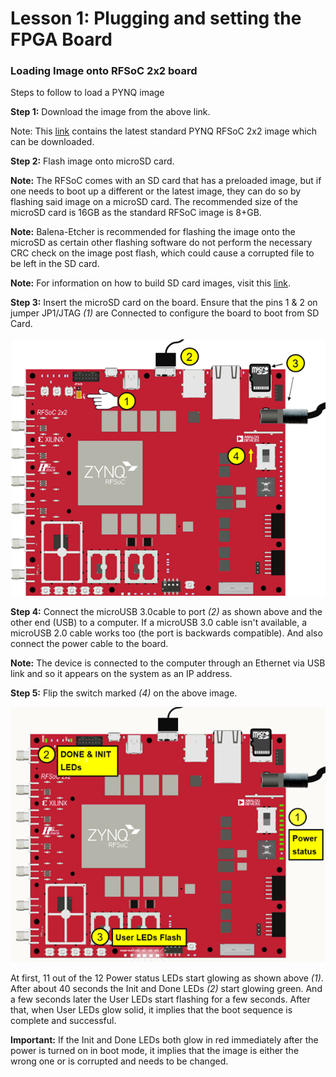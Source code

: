 # Lesson 1: Plugging and setting the FPGA Board
### Loading Image onto RFSoC 2x2 board

Steps to follow to load a PYNQ image

**Step 1:** Download the image from the above link.

Note: This [link](http://www.pynq.io/board.html) contains the latest standard PYNQ RFSoC 2x2 image which can be downloaded.

**Step 2:** Flash image onto microSD card.

**Note:** The RFSoC comes with an SD card that has a preloaded image, but if one needs to boot up a different or the latest image, they can do so by flashing said image on a microSD card. The recommended size of the microSD card is 16GB as the standard RFSoC image is 8+GB.

**Note:** Balena-Etcher is recommended for flashing the image onto the microSD as certain other flashing software do not perform the necessary CRC check on the image post flash, which could cause a corrupted file to be left in the SD card.

**Note:** For information on how to build SD card images, visit this [link](https://pynq.readthedocs.io/en/latest/pynq_sd_card.html).

**Step 3:** Insert the microSD card on the board. Ensure that the pins 1 & 2 on jumper JP1/JTAG _(1)_ are Connected to configure the board to boot from SD Card.

![](Images/Picture4.png)

**Step 4:** Connect the microUSB 3.0cable to port _(2)_ as shown above and the other end (USB) to a computer. If a microUSB 3.0 cable isn't available, a microUSB 2.0 cable works too (the port is backwards compatible). And also connect the power cable to the board.

**Note:** The device is connected to the computer through an Ethernet via USB link and so it appears on the system as an IP address.

**Step 5:** Flip the switch marked _(4)_ on the above image.

![](Images/Picture5.png)

At first, 11 out of the 12 Power status LEDs start glowing as shown above _(1)_. After about 40 seconds the Init and Done LEDs _(2)_ start glowing green. And a few seconds later the User LEDs start flashing for a few seconds. After that, when User LEDs glow solid, it implies that the boot sequence is complete and successful.

**Important:** If the Init and Done LEDs both glow in red immediately after the power is turned on in boot mode, it implies that the image is either the wrong one or is corrupted and needs to be changed.
